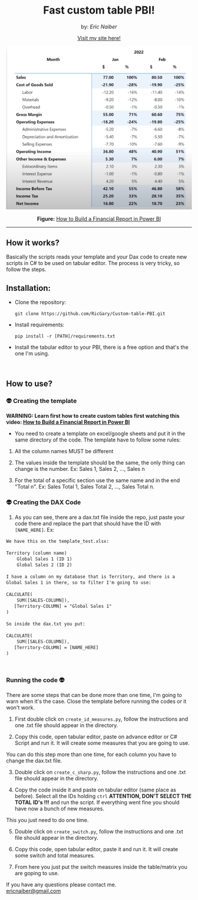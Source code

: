 <h1 align="center">Fast custom table PBI!</h1>
<p align="center" >by: <em>Eric Naiber</em></p>

<p align="center">
<a href="https://ericnaiber.com">Visit my site here!</a>
</p>

<p align="center" >
    <img src="img/custom table.png">
</p>

<p align="center"><b>Figure:</b> <a href="https://www.youtube.com/watch?v=J4317R5BvsA&ab_channel=HowtoPowerBI">How to Build a Financial Report in Power BI</a></p>

<hr>

<h2>
    <b>How it works?</b>
</h2>

Basically the scripts reads your template and your Dax code to create new scripts in C# to be used on tabular editor. The process is very tricky, so follow the steps.

 <h2>
    <b>Installation:</b>
</h2>

* Clone the repository:

    ```
    git clone https://github.com/RicGary/Custom-table-PBI.git
    ```

* Install requirements:

    ```
    pip install -r [PATH]/requirements.txt
    ```

* Install the tabular editor to your PBI, there is a free option and that's the one I'm using.

<br>
 <h2>
    <b>How to use?</b>
</h2>

 <h3>
    <b> 👽 Creating the template</b>
</h3>

<b>WARNING: Learn first how to create custom tables first watching this video: <a href="https://www.youtube.com/watch?v=J4317R5BvsA&ab_channel=HowtoPowerBI">How to Build a Financial Report in Power BI</a></b>

* You need to create a template on excel/google sheets and put it in the same directory of the code. The template have to follow some rules:

1. All the column names MUST be different

2. The values inside the template should be the same, the only thing can change is the number. Ex: Sales 1, Sales 2, ..., Sales n

3. For the total of a specific section use the same name and in the end "Total n". Ex: Sales Total 1, Sales Total 2, ..., Sales Total n.

 <h3>
    <b> 👽 Creating the DAX Code</b>
</h3>

1. As you can see, there are a dax.txt file inside the repo, just paste your code there and replace the part that should have the ID with `[NAME_HERE]`. Ex:

```
We have this on the template_test.xlsx:

Territory (column name)
    Global Sales 1 (ID 1)
    Global Sales 2 (ID 2)

I have a column on my database that is Territory, and there is a Global Sales 1 in there, so to filter I'm going to use:

CALCULATE(
    SUM([SALES-COLUMN]),
   [Territory-COLUMN] = "Global Sales 1"
)

So inside the dax.txt you put:

CALCULATE(
    SUM([SALES-COLUMN]),
   [Territory-COLUMN] = [NAME_HERE]
)
```

<br>

 <h3>
    <b>Running the code 👽 </b>
</h3>

There are some steps that can be done more than one time, I'm going to warn when it's the case.
Close the template before running the codes or it won't work.



1. First double click on `create_id_measures.py`, follow the instructions and one .txt file should appear in the directory.

2. Copy this code, open tabular editor, paste on advance editor or C# Script and run it. It will create some measures that you are going to use.

You can do this step more than one time, for each column you have to change the dax.txt file.

3. Double click on `create_c_sharp.py`, follow the instructions and one .txt file should appear in the directory.

4. Copy the code inside it and paste on tabular editor (same place as before). Select all the IDs holding `ctrl` <b>ATTENTION, DON'T SELECT THE TOTAL ID's !!!</b> and run the script. If everything went fine you should have now a bunch of new measures.

This you just need to do one time.

5. Double click on `create_switch.py`, follow the instructions and one .txt file should appear in the directory.

6. Copy this code, open tabular editor, paste it and run it. It will create some switch and total measures.

7. From here you just put the switch measures inside the table/matrix you are goping to use.


If you have any questions please contact me.<br>
ericnaiber@gmail.com
